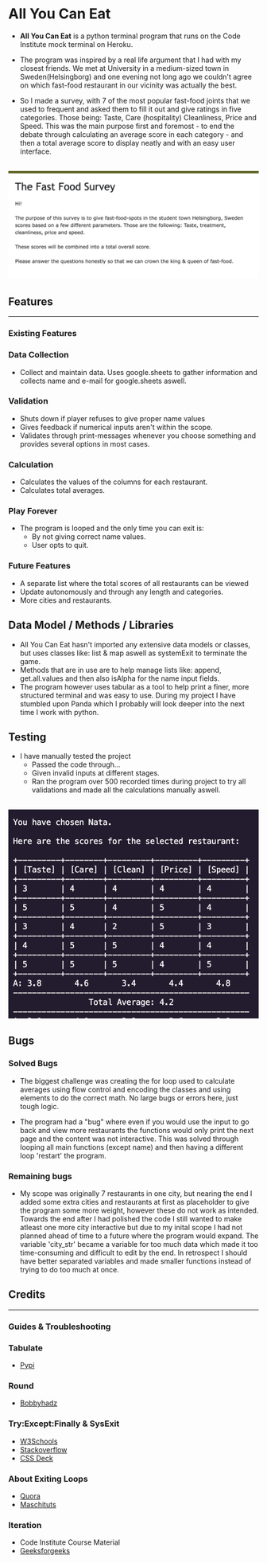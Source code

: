 # All You Can Eat

- **All You Can Eat** is a python terminal program that runs on the Code Institute mock terminal on Heroku. 

- The program was inspired by a real life argument that I had with my closest friends. We met at University in a medium-sized town in Sweden(Helsingborg) and one evening not long ago we couldn't agree on which fast-food restaurant in our vicinity was actually the best. 

- So I made a survey, with 7 of the most popular fast-food joints that we used to frequent and asked them to fill it out and give ratings in five categories. Those being: Taste, Care (hospitality) Cleanliness, Price and Speed. This was the main purpose first and foremost - to end the debate through calculating an average score in each category - and then a total average score to display neatly and with an easy user interface. 

<img> ![A screenshot of the input and text.](images/ff_survey.png)

## Features
---
### Existing Features

### Data Collection
 - Collect and maintain data. Uses google.sheets to gather information and collects name and e-mail for google.sheets aswell. 

### Validation
 - Shuts down if player refuses to give proper name values
 - Gives feedback if numerical inputs aren't within the scope.
 - Validates through print-messages whenever you choose something and provides several options in most cases.

### Calculation
 - Calculates the values of the columns for each restaurant. 
 - Calculates total averages. 

### Play Forever
 - The program is looped and the only time you can exit is:
   - By not giving correct name values.
   - User opts to quit. 

### Future Features
 - A separate list where the total scores of all restaurants can be viewed
 - Update autonomously and through any length and categories.
 - More cities and restaurants.

## Data Model / Methods / Libraries

 - All You Can Eat hasn't imported any extensive data models or classes, but uses classes like: list & map aswell as systemExit to terminate the game. 
 - Methods that are in use are to help manage lists like: append, get.all.values and then also isAlpha for the name input fields. 
 - The program however uses tabular as a tool to help print a finer, more structured terminal and was easy to use. During my project I have stumbled upon Panda which I probably will look deeper into the next time I work with python. 
 
 ## Testing
- I have manually tested the project
  - Passed the code through...
  - Given invalid inputs at different stages.
  - Ran the program over 500 recorded times during project to try all validations
  and made all the calculations manually aswell. 

<img> ![Grid & Averages](images/grid_average.png)

## Bugs

### Solved Bugs
  
  - The biggest challenge was creating the for loop used to calculate averages using flow control and encoding the classes and using elements to do the correct math. No large bugs or errors here, just tough logic.  

  - The program had a "bug" where even if you would use the input to go back and view more restaurants the functions would only print the next page and the content was not interactive. This was solved through looping all main functions (except name) and then having a different loop 'restart' the program.
  
  ### Remaining bugs

  - My scope was originally 7 restaurants in one city, but nearing the end I added some extra cities and restaurants at first as placeholder to give the program some more weight, however these do not work as intended. Towards the end after I had polished the code I still wanted to make atleast one more city interactive but due to my inital scope I had not planned ahead of time to a future where the program would expand. The variable 'city_str' became a variable for too much data which made it too time-consuming and difficult to edit by the end. In retrospect I should have better separated variables and made smaller functions instead of trying to do too much at once.  


## Credits
---

### Guides & Troubleshooting

### Tabulate

- [Pypi](https://pypi.org/project/tabulate/) 

### Round

- [Bobbyhadz](https://bobbyhadz.com/blog/python-round-number-to-1-decimal#:~:text=Use%20the%20round()%20function,precision%20after%20the%20decimal%20point.) 

### Try:Except:Finally & SysExit

- [W3Schools](https://www.w3schools.com/python/python_try_except.asp)
- [Stackoverflow](https://stackoverflow.com/questions/25905923/python-sys-exit-not-working-in-try)
- [CSS Deck](https://cssdeck.com/blog/how-to-make-a-sticky-header-step-by-step/) 

### About Exiting Loops

- [Quora](https://www.quora.com/Can-a-break-statement-be-used-to-exit-a-while-loop-in-Python)
- [Maschituts](https://maschituts.com/exit-while-loops-in-python/)

### Iteration
- Code Institute Course Material
- [Geeksforgeeks](https://www.geeksforgeeks.org/iterate-over-a-list-in-python/)